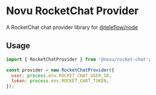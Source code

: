 # Novu RocketChat Provider

A RocketChat chat provider library for [@teleflow/node](https://github.com/khulnasoft/teleflow)

## Usage

```javascript
import { RocketChatProvider } from '@novu/rocket-chat';

const provider = new RocketChatProvider({
  user: process.env.ROCKET_CHAT_USER_ID,
  token: process.env.ROCKET_CHAT_TOKEN,
});
```
